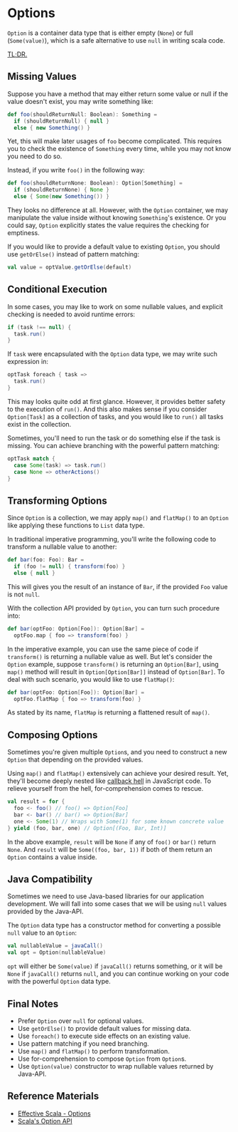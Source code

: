 # Options

`Option` is a container data type that is either empty (`None`) or full (`Some(value)`), which is a safe alternative to use `null` in writing scala code.

[TL;DR.](#final-notes)

## Missing Values

Suppose you have a method that may either return some value or null if the value doesn't exist, you may write something like:

```scala
def foo(shouldReturnNull: Boolean): Something =
  if (shouldReturnNull) { null }
  else { new Something() }
```

Yet, this will make later usages of `foo` become complicated. This requires you to check the existence of `Something` every time, while you may not know you need to do so.

Instead, if you write `foo()` in the following way:

```scala
def foo(shouldReturnNone: Boolean): Option[Something] =
  if (shouldReturnNone) { None }
  else { Some(new Something()) }
```

They looks no difference at all. However, with the `Option` container, we may manipulate the value inside without knowing `Something`'s existence. Or you could say, `Option` explicitly states the value requires the checking for emptiness.

If you would like to provide a default value to existing `Option`, you should use `getOrElse()` instead of pattern matching:

```scala
val value = optValue.getOrElse(default)
```

## Conditional Execution

In some cases, you may like to work on some nullable values, and explicit checking is needed to avoid runtime errors:

```scala
if (task !== null) {
  task.run()
}
```

If `task` were encapsulated with the `Option` data type, we may write such expression in:

```scala
optTask foreach { task =>
  task.run()
}
```

This may looks quite odd at first glance. However, it provides better safety to the execution of `run()`. And this also makes sense if you consider `Option[Task]` as a collection of tasks, and you would like to `run()` all tasks exist in the collection.

Sometimes, you'll need to run the task or do something else if the task is missing. You can achieve branching with the powerful pattern matching:

```scala
optTask match {
  case Some(task) => task.run()
  case None => otherActions()
}
```

## Transforming Options

Since `Option` is a collection, we may apply `map()` and `flatMap()` to an `Option` like applying these functions to `List` data type.

In traditional imperative programming, you'll write the following code to transform a nullable value to another:

```scala
def bar(foo: Foo): Bar =
  if (foo != null) { transform(foo) }
  else { null }
```

This will gives you the result of an instance of `Bar`, if the provided `Foo` value is not `null`.

With the collection API provided by `Option`, you can turn such procedure into:

```scala
def bar(optFoo: Option[Foo]): Option[Bar] =
  optFoo.map { foo => transform(foo) }
```

In the imperative example, you can use the same piece of code if `transform()` is returning a nullable value as well. But let's consider the `Option` example, suppose `transform()` is returning an `Option[Bar]`, using `map()` method will result in `Option[Option[Bar]]` instead of `Option[Bar]`. To deal with such scenario, you would like to use `flatMap()`:

```scala
def bar(optFoo: Option[Foo]): Option[Bar] =
  optFoo.flatMap { foo => transform(foo) }
```

As stated by its name, `flatMap` is returning a flattened result of `map()`.

## Composing Options

Sometimes you're given multiple `Option`s, and you need to construct a new `Option` that depending on the provided values.

Using `map()` and `flatMap()` extensively can achieve your desired result. Yet, they'll become deeply nested like [callback hell](http://callbackhell.com/) in JavaScript code. To relieve yourself from the hell, for-comprehension comes to rescue.

```scala
val result = for {
  foo <- foo() // foo() => Option[Foo]
  bar <- bar() // bar() => Option[Bar]
  one <- Some(1) // Wraps with Some(1) for some known concrete value
} yield (foo, bar, one) // Option[(Foo, Bar, Int)]
```

In the above example, `result` will be `None` if any of `foo()` or `bar()` return `None`. And `result` will be `Some((foo, bar, 1))` if both of them return an `Option` contains a value inside.

## Java Compatibility

Sometimes we need to use Java-based libraries for our application development. We will fall into some cases that we will be using `null` values provided by the Java-API.

The `Option` data type has a constructor method for converting a possible `null` value to an `Option`:

```scala
val nullableValue = javaCall()
val opt = Option(nullableValue)
```

`opt` will either be `Some(value)` if `javaCall()` returns something, or it will be `None` if `javaCall()` returns `null`, and you can continue working on your code with the powerful `Option` data type.

## <a name="final-notes"></a>Final Notes

- Prefer `Option` over `null` for optional values.
- Use `getOrElse()` to provide default values for missing data.
- Use `foreach()` to execute side effects on an existing value.
- Use pattern matching if you need branching.
- Use `map()` and `flatMap()` to perform transformation.
- Use for-comprehension to compose `Option` from `Option`s.
- Use `Option(value)` constructor to wrap nullable values returned by Java-API.

## Reference Materials

- [Effective Scala - Options](http://twitter.github.io/effectivescala/#Functional%20programming-Options)
- [Scala's Option API](http://www.scala-lang.org/api/2.7.4/scala/Option.html)
